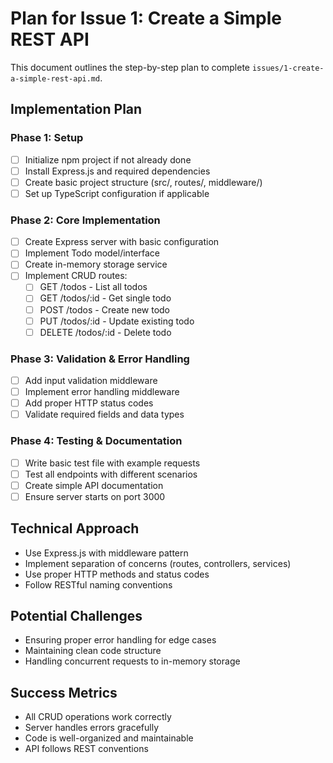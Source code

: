 # Plan for Issue 1: Create a Simple REST API

This document outlines the step-by-step plan to complete `issues/1-create-a-simple-rest-api.md`.

## Implementation Plan

### Phase 1: Setup
- [ ] Initialize npm project if not already done
- [ ] Install Express.js and required dependencies
- [ ] Create basic project structure (src/, routes/, middleware/)
- [ ] Set up TypeScript configuration if applicable

### Phase 2: Core Implementation
- [ ] Create Express server with basic configuration
- [ ] Implement Todo model/interface
- [ ] Create in-memory storage service
- [ ] Implement CRUD routes:
  - [ ] GET /todos - List all todos
  - [ ] GET /todos/:id - Get single todo
  - [ ] POST /todos - Create new todo
  - [ ] PUT /todos/:id - Update existing todo
  - [ ] DELETE /todos/:id - Delete todo

### Phase 3: Validation & Error Handling
- [ ] Add input validation middleware
- [ ] Implement error handling middleware
- [ ] Add proper HTTP status codes
- [ ] Validate required fields and data types

### Phase 4: Testing & Documentation
- [ ] Write basic test file with example requests
- [ ] Test all endpoints with different scenarios
- [ ] Create simple API documentation
- [ ] Ensure server starts on port 3000

## Technical Approach
- Use Express.js with middleware pattern
- Implement separation of concerns (routes, controllers, services)
- Use proper HTTP methods and status codes
- Follow RESTful naming conventions

## Potential Challenges
- Ensuring proper error handling for edge cases
- Maintaining clean code structure
- Handling concurrent requests to in-memory storage

## Success Metrics
- All CRUD operations work correctly
- Server handles errors gracefully
- Code is well-organized and maintainable
- API follows REST conventions